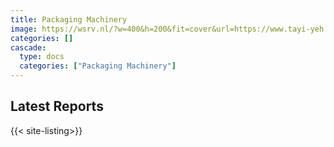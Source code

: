 ```yaml
---
title: Packaging Machinery
image: https://wsrv.nl/?w=400&h=200&fit=cover&url=https://www.tayi-yeh.com/storage/media/products/Side-Sealer/TY-701-3000L-06.jpg
categories: []
cascade:
  type: docs
  categories: ["Packaging Machinery"]
---
```


## Latest Reports

{{< site-listing>}}